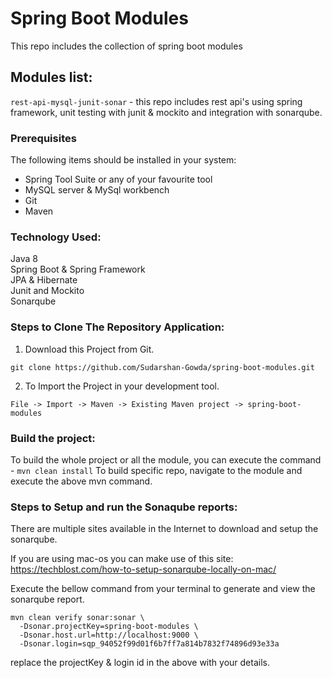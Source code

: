 # Spring Boot Modules
This repo includes the collection of spring boot modules

## Modules list:

`rest-api-mysql-junit-sonar` - this repo includes rest api's using spring framework, unit testing with junit & mockito and integration with sonarqube.

### Prerequisites
The following items should be installed in your system:
* Spring Tool Suite or any of your favourite tool
* MySQL server & MySql workbench
* Git
* Maven


### Technology Used:     
  Java 8                                                                                                                                
  Spring Boot & Spring Framework                                                                                                                         
  JPA & Hibernate     
  Junit and Mockito    
  Sonarqube                                                                                                                  
                                                                                                                           
 
### Steps to Clone The Repository Application:

1) Download this Project from Git.
```
git clone https://github.com/Sudarshan-Gowda/spring-boot-modules.git
```
2) To Import the Project in your development tool.
```
File -> Import -> Maven -> Existing Maven project -> spring-boot-modules
```

### Build the project:

To build the whole project or all the module, you can execute the command - `mvn clean install`
To build specific repo, navigate to the module and execute the above mvn command.


### Steps to Setup and run the Sonaqube reports:
There are multiple sites available in the Internet to download and setup the sonarqube. 

If you are using mac-os you can make use of this site:
https://techblost.com/how-to-setup-sonarqube-locally-on-mac/

Execute the bellow command from your terminal to generate and view the sonarqube report.

```
mvn clean verify sonar:sonar \
  -Dsonar.projectKey=spring-boot-modules \
  -Dsonar.host.url=http://localhost:9000 \
  -Dsonar.login=sqp_94052f99d01f6b7ff7a814b7832f74896d93e33a
```

replace the projectKey & login id in the above with your details.

